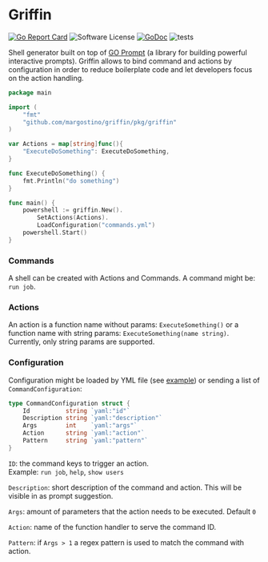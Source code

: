 # Griffin

[![Go Report Card](https://goreportcard.com/badge/github.com/margostino/griffin)](https://goreportcard.com/report/github.com/margostino/griffin)
![Software License](https://img.shields.io/badge/license-MIT-brightgreen.svg?style=flat-square)
[![GoDoc](https://godoc.org/github.com/margostino/griffin?status.svg)](https://godoc.org/github.com/margostino/griffin)
![tests](https://github.com/margostino/griffin/workflows/tests/badge.svg)

Shell generator built on top of [GO Prompt](https://github.com/c-bata/go-prompt) (a library for building powerful
interactive prompts). Griffin allows to bind command and actions by configuration in order to reduce boilerplate code
and let developers focus on the action handling.

```go
package main

import (
	"fmt"
	"github.com/margostino/griffin/pkg/griffin"
)

var Actions = map[string]func(){
	"ExecuteDoSomething": ExecuteDoSomething,
}

func ExecuteDoSomething() {
	fmt.Println("do something")
}

func main() {
	powershell := griffin.New().
		SetActions(Actions).
		LoadConfiguration("commands.yml")
	powershell.Start()
}
```

### Commands

A shell can be created with Actions and Commands. A command might be: `run job`.

### Actions

An action is a function name without params: `ExecuteSomething()` or a function name with string
params: `ExecuteSomething(name string)`. Currently, only string params are supported.

### Configuration

Configuration might be loaded by YML file (see [example](./example/config/commands.yml)) or sending a list
of `CommandConfiguration`:

```go
type CommandConfiguration struct {
    Id          string `yaml:"id"`
    Description string `yaml:"description"`
    Args        int    `yaml:"args"`
    Action      string `yaml:"action"`
    Pattern     string `yaml:"pattern"`
}
```

`ID`: the command keys to trigger an action.  
Example: `run job`, `help`, `show users`

`Description`: short description of the command and action. This will be visible in as prompt suggestion.

`Args`: amount of parameters that the action needs to be executed. Default `0`

`Action`: name of the function handler to serve the command ID.

`Pattern`: if `Args > 1` a regex pattern is used to match the command with action.

